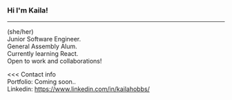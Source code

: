 ### Hi I'm Kaila!
---
(she/her) <br/>
Junior Software Engineer. <br/>
General Assembly Alum. <br/>
Currently learning React. <br/>
Open to work and collaborations! <br/>

<<< Contact info <br/>
Portfolio: Coming soon.. <br/>
Linkedin: https://www.linkedin.com/in/kailahobbs/
